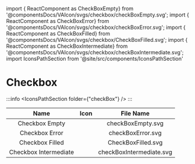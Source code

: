 import { ReactComponent as CheckBoxEmpty} from '@componentsDocs/VAIcon/svgs/checkbox/checkBoxEmpty.svg';
import { ReactComponent as CheckBoxError} from '@componentsDocs/VAIcon/svgs/checkbox/checkBoxError.svg';
import { ReactComponent as CheckBoxFilled} from '@componentsDocs/VAIcon/svgs/checkbox/CheckBoxFilled.svg';
import { ReactComponent as CheckBoxIntermediate} from '@componentsDocs/VAIcon/svgs/checkbox/checkBoxIntermediate.svg';
import IconsPathSection from '@site/src/components/IconsPathSection'

# Checkbox

:::info
<IconsPathSection folder={"checkBox"} />
:::

Name | Icon | File Name 
:---: | :---: | :---: 
Checkbox Empty | <CheckBoxEmpty  className="icons"/> | checkBoxEmpty.svg
Checkbox Error | <CheckBoxError  className="icons"/> | checkBoxError.svg
Checkbox Filled | <CheckBoxFilled  className="icons"/> | CheckBoxFilled.svg
Checkbox Intermediate | <CheckBoxIntermediate  className="icons"/> | checkBoxIntermediate.svg
